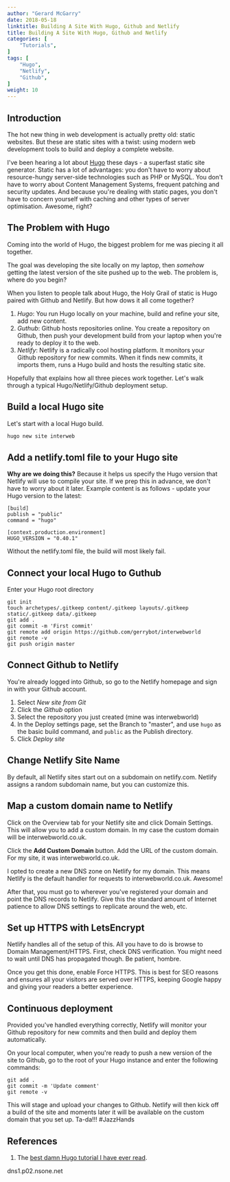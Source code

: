 ```yaml
---
author: "Gerard McGarry"
date: 2018-05-18
linktitle: Building A Site With Hugo, Github and Netlify
title: Building A Site With Hugo, Github and Netlify
categories: [
    "Tutorials",
]
tags: [
    "Hugo",
    "Netlify",
    "Github",
]
weight: 10
---
```



## Introduction

The hot new thing in web development is actually pretty old: static websites. But these are static sites with a twist: using modern web development tools to build and deploy a complete website.

I've been hearing a lot about [Hugo](https://gohugo.io/) these days - a superfast static site generator. Static has a lot of advantages: you don't have to worry about resource-hungy server-side technologies such as PHP or MySQL. You don't have to worry about Content Management Systems, frequent patching and security updates. And because you're dealing with static pages, you don't have to concern yourself with caching and other types of server optimisation. Awesome, right?

## The Problem with Hugo

Coming into the world of Hugo, the biggest problem for me was piecing it all together.

The goal was developing the site locally on my laptop, then *somehow* getting the latest version of the site pushed up to the web. The problem is, where do you begin?

When you listen to people talk about Hugo, the Holy Grail of static is Hugo paired with Github and Netlify. But how dows it all come together?

1. *Hugo*: You run Hugo locally on your machine, build and refine your site, add new content.
2. *Guthub*: Github hosts repositories online. You create a repository on Github, then push your development build from your laptop when you're ready to deploy it to the web.
3. *Netlify*: Netlify is a radically cool hosting platform. It monitors your Github repository for new commits. When it finds new commits, it imports them, runs a Hugo build and hosts the resulting static site.

Hopefully that explains how all three pieces work together. Let's walk through a typical Hugo/Netlify/Github deployment setup.

## Build a local Hugo site

Let's start with a local Hugo build. 

``` bash
hugo new site interweb
```
## Add a netlify.toml file to your Hugo site

**Why are we doing this?** Because it helps us specify the Hugo version that Netlify will use to compile your site. If we prep this in advance, we don't have to worry about it later. Example content is as follows - update your Hugo version to the latest:

```
[build]
publish = "public"
command = "hugo"

[context.production.environment]
HUGO_VERSION = "0.40.1"
```


Without the netlify.toml file, the build will most likely fail.
## Connect your local Hugo to Guthub

Enter your Hugo root directory

```
git init
touch archetypes/.gitkeep content/.gitkeep layouts/.gitkeep static/.gitkeep data/.gitkeep
git add .
git commit -m 'First commit'
git remote add origin https://github.com/gerrybot/interwebworld
git remote -v
git push origin master
```


## Connect Github to Netlify
You're already logged into Github, so go to the Netlify homepage and sign in with your Github account.

1. Select *New site from Git*
2. Click the *Github* option
3. Select the repository you just created (mine was interwebworld)
4. In the Deploy settings page, set the  Branch to "master", and use ```hugo``` as the basic build command, and ```public``` as the Publish directory.
5. Click *Deploy site*

## Change Netlify Site Name

By default, all Netlify sites start out on a subdomain on netlify.com. Netlify assigns a random subdomain name, but you can customize this.

## Map a custom domain name to Netlify

Click on the Overview tab for your Netlify site and click Domain Settings. This will allow you to add a custom domain. In my case the custom domain will be interwebworld.co.uk.

Click the **Add Custom Domain** button. Add the URL of the custom domain. For my site, it was interwebworld.co.uk.

I opted to create a new DNS zone on Netlify for my domain. This means Netlify is the default handler for requests to interwebworld.co.uk. Awesome!

After that, you must go to wherever you've registered your domain and point the DNS records to Netlify. Give this the standard amount of Internet patience to allow DNS settings to replicate around the web, etc.

## Set up HTTPS with LetsEncrypt

Netlify handles all of the setup of this. All you have to do is browse to Domain Management/HTTPS. First, check DNS verification. You might need to wait until DNS has propagated though. Be patient, hombre. 

Once you get this done, enable Force HTTPS. This is best for SEO reasons and ensures all your visitors are served over HTTPS, keeping Google happy and giving your readers a better experience.

## Continuous deployment

Provided you've handled everything correctly, Netlify will monitor your Github repository for new commits and then build and deploy them automatically.

On your local computer, when you're ready to push a new version of the site to Github, go to the root of your Hugo instance and enter the following commands:

```
git add .
git commit -m 'Update comment'
git remote -v
```

This will stage and upload your changes to Github. Netlify will then kick off a build of the site and moments later it will be available on the custom domain that you set up. Ta-da!!! #JazzHands

## References

1. The [best damn Hugo tutorial I have ever read](https://www.sarasoueidan.com/blog/jekyll-ghpages-to-hugo-netlify/).

dns1.p02.nsone.net